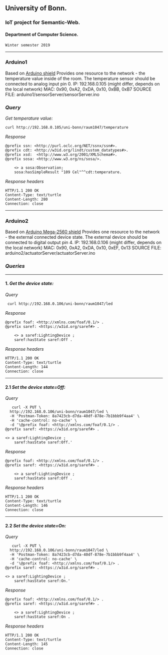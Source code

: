 ## University of Bonn.
### IoT project for Semantic-Web. 
#### Department of Computer Science.
```
Winter semester 2019
```
---
### Arduino1
Based on [Arduino shield](https://store.arduino.cc/arduino-ethernet-shield-2)
Provides one resource to the network - the temperature value inside of the room.
The temperature sensor should be connected to analog input pin 0.
IP: 192.168.0.105 (might differ, depends on the local network)
MAC: 0x90, 0xA2, 0xDA, 0x10, 0xBB, 0xB7
SOURCE FILE: arduino1/sensorServer/sensorServer.ino

### *Query*
*Get temperature value:*
```
curl http://192.168.0.105/uni-bonn/raum1047/temperature
```
*Response*
```
@prefix ssn: <http://purl.oclc.org/NET/ssnx/ssn#>. 
@prefix cdt: <http://w3id.org/lindt/custom_datatypes#>. 
@prefix xsd:  <http://www.w3.org/2001/XMLSchema#>. 
@prefix sosa: <http://www.w3.org/ns/sosa/>.

	<> a sosa:Observation;
	sosa:hasSimpleResult "109 Cel"^^cdt:temperature.
```
*Response headers*
```
HTTP/1.1 200 OK
Content-Type: text/turtle
Content-Length: 280
Connection: close
```


---
### Arduino2
Based on [Arduino Mega-2560 shield](https://store.arduino.cc/arduino-mega-2560-rev3)
Provides one resource to the network - the external connected device state.
The external device should be connected to digital output pin 4.
IP: 192.168.0.106 (might differ, depends on the local network)
MAC: 0x90, 0xA2, 0xDA, 0x10, 0xEF, 0x13
SOURCE FILE: arduino2/actuatorServer/actuatorServer.ino 


### *Queries*
---
#### 1. *Get the device state:*  
*Query*
```
 curl http://192.168.0.106/uni-bonn/raum1047/led
 ```
*Response*
```
@prefix foaf: <http://xmlns.com/foaf/0.1/> .
@prefix saref: <https://w3id.org/saref#> .

	<> a saref:LightingDevice ;
	saref:hasState saref:Off .
```
*Response headers*
```
HTTP/1.1 200 OK
Content-Type: text/turtle
Content-Length: 144
Connection: close
```
---
#### 2.1 *Set the device state=Off:*  
*Query*
```
   curl -X PUT \
  http://192.168.0.106/uni-bonn/raum1047/led \
  -H 'Postman-Token: 8a7423cb-d7da-40df-878e-7b1bbb9f4aa4' \
  -H 'cache-control: no-cache' \
  -d '\@prefix foaf: <http://xmlns.com/foaf/0.1/> .
@prefix saref: <https://w3id.org/saref#> .

<> a saref:LightingDevice ; 
    saref:hasState saref:Off.'
 ```
*Response*
```
@prefix foaf: <http://xmlns.com/foaf/0.1/> .
@prefix saref: <https://w3id.org/saref#> .

	<> a saref:LightingDevice ;
	saref:hasState saref:Off .
```
*Response headers*
```
HTTP/1.1 200 OK
Content-Type: text/turtle
Content-Length: 146
Connection: close
```
---
#### 2.2 *Set the device state=On:*  
*Query*
```
   curl -X PUT \
  http://192.168.0.106/uni-bonn/raum1047/led \
  -H 'Postman-Token: 8a7423cb-d7da-40df-878e-7b1bbb9f4aa4' \
  -H 'cache-control: no-cache' \
  -d '\@prefix foaf: <http://xmlns.com/foaf/0.1/> .
@prefix saref: <https://w3id.org/saref#> .

<> a saref:LightingDevice ; 
    saref:hasState saref:On.'
 ```
*Response*
```
@prefix foaf: <http://xmlns.com/foaf/0.1/> .
@prefix saref: <https://w3id.org/saref#> .

	<> a saref:LightingDevice ;
	saref:hasState saref:On .
```
*Response headers*
```
HTTP/1.1 200 OK
Content-Type: text/turtle
Content-Length: 145
Connection: close
```
